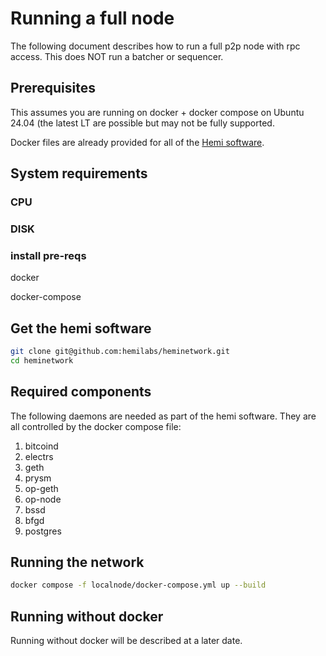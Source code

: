 # Running a full node

The following document describes how to run a full p2p node with rpc access.  This does NOT run a batcher or sequencer.

## Prerequisites

This assumes you are running on docker + docker compose on Ubuntu 24.04 (the latest LT are possible but may not be fully supported.

Docker files are already provided for all of the [Hemi software](https://hub.docker.com/u/hemilabs).

## System requirements

### CPU

### DISK

### install pre-reqs

docker

docker-compose

## Get the hemi software

```sh
git clone git@github.com:hemilabs/heminetwork.git
cd heminetwork
```

## Required components

The following daemons are needed as part of the hemi software.  They are all controlled by the docker compose file:

1. bitcoind
2. electrs
3. geth
4. prysm
5. op-geth
6. op-node
7. bssd
8. bfgd
9. postgres

## Running the network

```sh
docker compose -f localnode/docker-compose.yml up --build
```

## Running without docker

Running without docker will be described at a later date.

